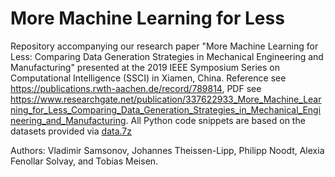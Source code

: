 # More Machine Learning for Less

Repository accompanying our research paper "More Machine Learning for Less: Comparing Data Generation Strategies in Mechanical Engineering and Manufacturing" presented at the 2019 IEEE Symposium Series on Computational Intelligence (SSCI) in Xiamen, China. Reference see https://publications.rwth-aachen.de/record/789814, PDF see https://www.researchgate.net/publication/337622933_More_Machine_Learning_for_Less_Comparing_Data_Generation_Strategies_in_Mechanical_Engineering_and_Manufacturing.
All Python code snippets are based on the datasets provided via [data.7z](data.7z)

Authors: Vladimir Samsonov, Johannes Theissen-Lipp, Philipp Noodt, Alexia Fenollar Solvay, and Tobias Meisen.